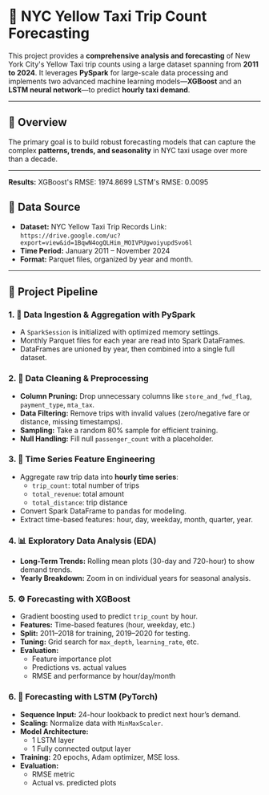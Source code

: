 # 🚖 NYC Yellow Taxi Trip Count Forecasting

This project provides a **comprehensive analysis and forecasting** of New York City's Yellow Taxi trip counts using a large dataset spanning from **2011 to 2024**. It leverages **PySpark** for large-scale data processing and implements two advanced machine learning models—**XGBoost** and an **LSTM neural network**—to predict **hourly taxi demand**.

---

## 📌 Overview

The primary goal is to build robust forecasting models that can capture the complex **patterns, trends, and seasonality** in NYC taxi usage over more than a decade.

---
**Results:**
  XGBoost's RMSE: 1974.8699
  LSTM's RMSE: 0.0095

## 📂 Data Source

- **Dataset:** NYC Yellow Taxi Trip Records Link: `https://drive.google.com/uc?export=view&id=1BqwN4ogQLHim_MOIVPUgwoiyupdSvo6l`
- **Time Period:** January 2011 – November 2024  
- **Format:** Parquet files, organized by year and month.

---

## 🔄 Project Pipeline

### 1. 🧾 Data Ingestion & Aggregation with PySpark
- A `SparkSession` is initialized with optimized memory settings.
- Monthly Parquet files for each year are read into Spark DataFrames.
- DataFrames are unioned by year, then combined into a single full dataset.

### 2. 🧹 Data Cleaning & Preprocessing
- **Column Pruning:** Drop unnecessary columns like `store_and_fwd_flag`, `payment_type`, `mta_tax`.
- **Data Filtering:** Remove trips with invalid values (zero/negative fare or distance, missing timestamps).
- **Sampling:** Take a random 80% sample for efficient training.
- **Null Handling:** Fill null `passenger_count` with a placeholder.

### 3. 🧠 Time Series Feature Engineering
- Aggregate raw trip data into **hourly time series**:
  - `trip_count`: total number of trips
  - `total_revenue`: total amount
  - `total_distance`: trip distance
- Convert Spark DataFrame to pandas for modeling.
- Extract time-based features: hour, day, weekday, month, quarter, year.

### 4. 📊 Exploratory Data Analysis (EDA)
- **Long-Term Trends:** Rolling mean plots (30-day and 720-hour) to show demand trends.
- **Yearly Breakdown:** Zoom in on individual years for seasonal analysis.

### 5. ⚙️ Forecasting with XGBoost
- Gradient boosting used to predict `trip_count` by hour.
- **Features:** Time-based features (hour, weekday, etc.)
- **Split:** 2011–2018 for training, 2019–2020 for testing.
- **Tuning:** Grid search for `max_depth`, `learning_rate`, etc.
- **Evaluation:**
  - Feature importance plot
  - Predictions vs. actual values
  - RMSE and performance by hour/day/month

### 6. 🧠 Forecasting with LSTM (PyTorch)
- **Sequence Input:** 24-hour lookback to predict next hour’s demand.
- **Scaling:** Normalize data with `MinMaxScaler`.
- **Model Architecture:**
  - 1 LSTM layer
  - 1 Fully connected output layer
- **Training:** 20 epochs, Adam optimizer, MSE loss.
- **Evaluation:**
  - RMSE metric
  - Actual vs. predicted plots
